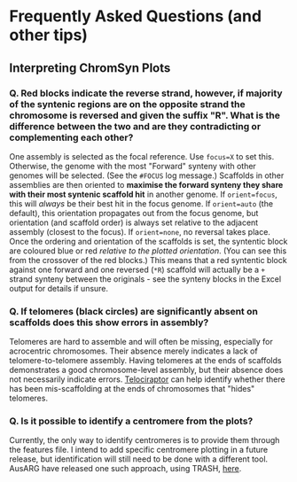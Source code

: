 # Frequently Asked Questions (and other tips)

## Interpreting ChromSyn Plots

### Q.	Red blocks indicate the reverse strand, however, if majority of the syntenic regions are on the opposite strand the chromosome is reversed and given the suffix "R". What is the difference between the two and are they contradicting or complementing each other?

One assembly is selected as the focal reference. Use `focus=X` to set this. Otherwise, the genome with the most "Forward" synteny with other genomes will be selected. (See the `#FOCUS` log message.) Scaffolds in other assemblies are then oriented to **maximise the forward synteny they share with their most syntenic scaffold hit** in another genome. If `orient=focus`, this will _always_ be their best hit in the focus genome. If `orient=auto` (the default), this orientation propagates out from the focus genome, but orientation (and scaffold order) is always set relative to the adjacent assembly (closest to the focus). If `orient=none`, no reversal takes place. Once the ordering and orientation of the scaffolds is set, the syntentic block are coloured blue or red _relative to the plotted orientation_. (You can see this from the crossover of the red blocks.) This means that a red syntentic block against one forward and one reversed (`*R`) scaffold will actually be a `+` strand synteny between the originals - see the synteny blocks in the Excel output for details if unsure.

### Q.	If telomeres (black circles) are significantly absent on scaffolds does this show errors in assembly? 

Telomeres are hard to assemble and will often be missing, especially for acrocentric chromosomes. Their absence merely indicates a lack of telomere-to-telomere assembly. Having telomeres at the ends of scaffolds demonstrates a good chromosome-level assembly, but their absence does not necessarily indicate errors. [Telociraptor](https://github.com/slimsuite/telociraptor) can help identify whether there has been mis-scaffolding at the ends of chromosomes that "hides" telomeres.

### Q. Is it possible to identify a centromere from the plots?

Currently, the only way to identify centromeres is to provide them through the features file. I intend to add specific centromere plotting in a future release, but identification will still need to be done with a different tool. AusARG have released one such approach, using TRASH, [here](https://github.com/kango2/ausarg?tab=readme-ov-file#centromeressh).
